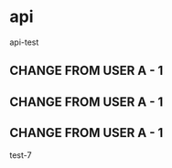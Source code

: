 # api

api-test

## CHANGE FROM USER A - 1

## CHANGE FROM USER A - 1

## CHANGE FROM USER A - 1

test-7
